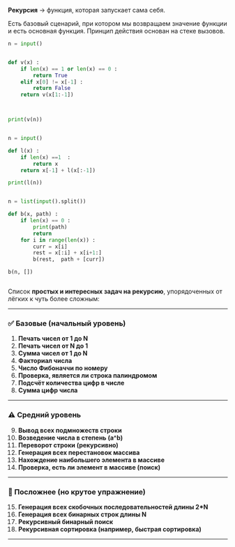 
**Рекурсия** -> функция, которая запускает сама себя. 

Есть базовый сценарий,  при котором мы возвращаем значение функции и есть основная функция. Принцип действия основан на стеке вызовов. 




```python
n = input()


def v(x) : 
    if len(x) == 1 or len(x) == 0 : 
        return True 
    elif x[0] != x[-1] : 
        return False 
    return v(x[1:-1])



print(v(n))

```



```python

n = input()

def l(x) : 
    if len(x) ==1  : 
        return x
    return x[-1] + l(x[:-1])

print(l(n))

```





```python

n = list(input().split())

def b(x, path) : 
    if len(x) == 0 : 
        print(path)
        return 
    for i in range(len(x)) : 
        curr = x[i]
        rest = x[:i] + x[i+1:]
        b(rest,  path + [curr])

b(n, [])



```





Список **простых и интересных задач на рекурсию**, упорядоченных от лёгких к чуть более сложным:

---

### ✅ Базовые (начальный уровень)

1. **Печать чисел от 1 до N**
2. **Печать чисел от N до 1**
3. **Сумма чисел от 1 до N**
4. **Факториал числа**
5. **Число Фибоначчи по номеру**
6. **Проверка, является ли строка палиндромом**
7. **Подсчёт количества цифр в числе**
8. **Сумма цифр числа**

---

### ⚠️ Средний уровень

9. **Вывод всех подмножеств строки**
10. **Возведение числа в степень (a^b)**
11. **Переворот строки (рекурсивно)**
12. **Генерация всех перестановок массива**
13. **Нахождение наибольшего элемента в массиве**
14. **Проверка, есть ли элемент в массиве (поиск)**

---

### 🔷 Посложнее (но крутое упражнение)
15. **Генерация всех скобочных последовательностей длины 2\*N**
16. **Генерация всех бинарных строк длины N**
17. **Рекурсивный бинарный поиск**
18. **Рекурсивная сортировка (например, быстрая сортировка)**

---


